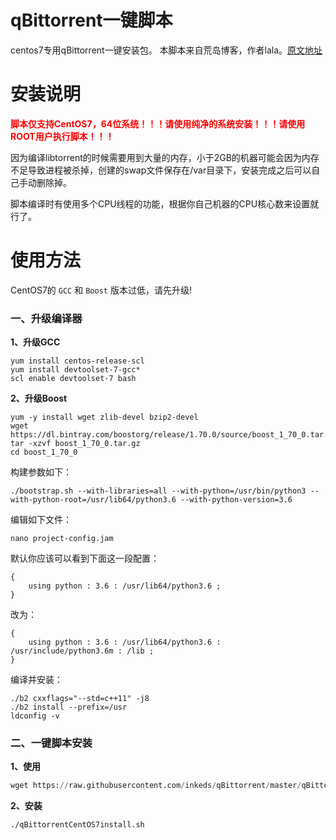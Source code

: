 # qBittorrent一键脚本

centos7专用qBittorrent一键安装包。
本脚本来自荒岛博客，作者lala。[原文地址](https://lala.im/4036.html)

# 安装说明

<font color=#FF0000 >**脚本仅支持CentOS7，64位系统！！！请使用纯净的系统安装！！！请使用ROOT用户执行脚本！！！**</font>

因为编译libtorrent的时候需要用到大量的内存，小于2GB的机器可能会因为内存不足导致进程被杀掉，创建的swap文件保存在/var目录下，安装完成之后可以自己手动删除掉。

脚本编译时有使用多个CPU线程的功能，根据你自己机器的CPU核心数来设置就行了。

# 使用方法

CentOS7的 `GCC` 和 `Boost` 版本过低，请先升级!

### 一、升级编译器

**1、升级GCC**

```
yum install centos-release-scl
yum install devtoolset-7-gcc*
scl enable devtoolset-7 bash
```

**2、升级Boost**

```
yum -y install wget zlib-devel bzip2-devel
wget https://dl.bintray.com/boostorg/release/1.70.0/source/boost_1_70_0.tar.gz
tar -xzvf boost_1_70_0.tar.gz
cd boost_1_70_0
```

构建参数如下：

```
./bootstrap.sh --with-libraries=all --with-python=/usr/bin/python3 --with-python-root=/usr/lib64/python3.6 --with-python-version=3.6
```

编辑如下文件：

```
nano project-config.jam
```

默认你应该可以看到下面这一段配置：

```
{
    using python : 3.6 : /usr/lib64/python3.6 ;
}
```

改为：

```
{
    using python : 3.6 : /usr/lib64/python3.6 : /usr/include/python3.6m : /lib ;
}
```

编译并安装：

```
./b2 cxxflags="--std=c++11" -j8
./b2 install --prefix=/usr
ldconfig -v
```

### 二、一键脚本安装

**1、使用**

```python
wget https://raw.githubusercontent.com/inkeds/qBittorrent/master/qBittorrentCentOS7install.sh && chmod +x qBittorrentCentOS7install.sh
```

**2、安装**

```
./qBittorrentCentOS7install.sh
```

